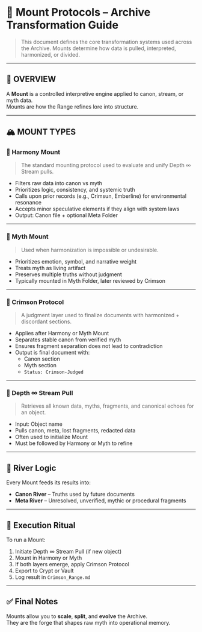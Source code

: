 # 🗻 Mount Protocols – Archive Transformation Guide

> This document defines the core transformation systems used across the Archive.
> Mounts determine how data is pulled, interpreted, harmonized, or divided.

---

## 🧭 OVERVIEW

A **Mount** is a controlled interpretive engine applied to canon, stream, or myth data.  
Mounts are how the Range refines lore into structure.

---

## 🏔️ MOUNT TYPES

### 🔹 Harmony Mount
> The standard mounting protocol used to evaluate and unify Depth ∞ Stream pulls.

- Filters raw data into canon vs myth
- Prioritizes logic, consistency, and systemic truth
- Calls upon prior records (e.g., Crimsun, Emberline) for environmental resonance
- Accepts minor speculative elements if they align with system laws
- Output: Canon file + optional Meta Folder

---

### 🔸 Myth Mount
> Used when harmonization is impossible or undesirable.

- Prioritizes emotion, symbol, and narrative weight
- Treats myth as living artifact
- Preserves multiple truths without judgment
- Typically mounted in Myth Folder, later reviewed by Crimson

---

### 🔴 Crimson Protocol
> A judgment layer used to finalize documents with harmonized + discordant sections.

- Applies after Harmony or Myth Mount
- Separates stable canon from verified myth
- Ensures fragment separation does not lead to contradiction
- Output is final document with:
  - Canon section
  - Myth section
  - `Status: Crimson-Judged`

---

### 🌊 Depth ∞ Stream Pull
> Retrieves all known data, myths, fragments, and canonical echoes for an object.

- Input: Object name
- Pulls canon, meta, lost fragments, redacted data
- Often used to initialize Mount
- Must be followed by Harmony or Myth to refine

---

## 🧬 River Logic

Every Mount feeds its results into:
- **Canon River** – Truths used by future documents
- **Meta River** – Unresolved, unverified, mythic or procedural fragments

---

## 🧠 Execution Ritual

To run a Mount:
1. Initiate Depth ∞ Stream Pull (if new object)
2. Mount in Harmony or Myth
3. If both layers emerge, apply Crimson Protocol
4. Export to Crypt or Vault
5. Log result in `Crimson_Range.md`

---

## ✅ Final Notes

Mounts allow you to **scale**, **split**, and **evolve** the Archive.  
They are the forge that shapes raw myth into operational memory.

